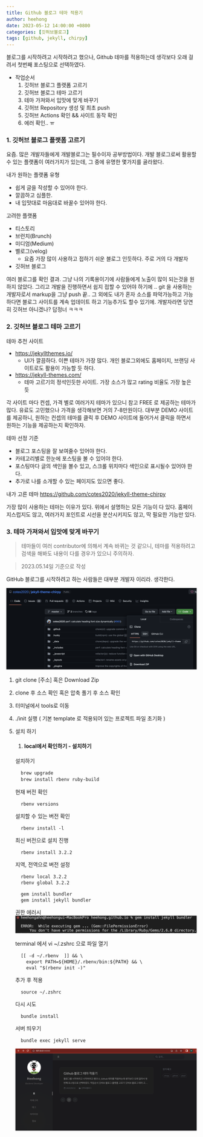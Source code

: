 ```yaml
---
title: Github 블로그 테마 적용기
author: heehong
date: 2023-05-12 14:00:00 +0800
categories: [깃허브블로그]
tags: [github, jekyll, chirpy]
---
```


블로그를 시작하려고 시작하려고 했으나, Github 테마를 적용하는데 생각보다 오래 걸려서 첫번째 포스팅으로 선택하였다. 

- 작업순서
  1. 깃허브 블로그 플랫폼 고르기
  2. 깃허브 블로그 테마 고르기
  3. 테마 가져와서 입맛에 맞게 바꾸기
  4. 깃허브 Repository 생성 및 최초 push
  5. 깃허브 Actions 확인 && 사이트 동작 확인
  6. 에러 확인.. ㅠ
   
### 1. 깃허브 블로그 플랫폼 고르기

요즘. 많은 개발자들에게 개발블로그는 필수이자 공부방법이다.
개발 블로그로써 활용할 수 있는 플랫폼이 여러가지가 있는데, 그 중에 유명한 몇가지를 골라왔다.

내가 원하는 플랫폼 유형
- 쉽게 글을 작성할 수 있어야 한다.
- 깔끔하고 심플한.
- 내 입맛대로 마음대로 바꿀수 있어야 한다.

고려한 플랫폼
- 티스토리
- 브런치(Brunch)
- 미디엄(Medium)
- 벨로그(velog)
  - 요즘 가장 많이 사용하고 접하기 쉬운 블로그 인듯하다. 주로 거의 다 개발자
- 깃허브 블로그

여러 블로그를 확인 결과. 그냥 나의 기록용이기에 사람들에게 노출이 많이 되는것을 원하지 않았다.
그리고 개발을 진행하면서 쉽지 접할 수 있어야 하기에 .. git 을 사용하는 개발자로서 markup을 그냥 push 끝.. 
그 외에도 내가 혼자 소스를 파악가능하고 가능하다면 블로그 사이트를 계속 업데이트 하고 기능추가도 할수 있기에.
개발자라면 당연히 깃허브 아니겠나? 답정너 ㅋㅋㅋ

### 2. 깃허브 블로그 테마 고르기

테마 추천 사이트
- https://jekyllthemes.io/
  - UI가 깔끔하다. 이쁜 테마가 가장 많다. 개인 블로그외에도 홈페이지, 브랜딩 사이트로도 활용이 가능할 듯 하다.
- https://jekyll-themes.com/
  - 테마 고르기의 정석인듯한 사이트. 가장 소스가 많고 rating 비율도 가장 높은 듯

각 사이트 마다 컨셉, 가격 별로 여러가지 테마가 있으니 참고
FREE 로 제공하는 테마가 많다. 유료도 고민했으나 가격을 생각해보면 거의 7-8만원이다.
대부분 DEMO 사이트를 제공하니, 원하는 컨셉의 테마를 클릭 후 DEMO 사이트에 들어가서 클릭을 하면서 원하는 기능을 제공하는지 확인하자.

테마 선정 기준
- 블로그 포스팅을 잘 보여줄수 있어야 한다.
- 카테고리별로 한눈에 포스팅을 볼 수 있어야 한다.
- 포스팅마다 글의 색인을 볼수 있고, 스크롤 위치마다 색인으로 표시될수 있어야 한다.
- 추가로 나를 소개할 수 있는 페이지도 있으면 좋다. 

내가 고른 테마
https://github.com/cotes2020/jekyll-theme-chirpy

가장 많이 사용하는 테마는 이유가 있다. 
위에서 설명하는 모든 기능이 다 있다.
홈페이지스럽지도 않고, 여러가지 포인트로 시선을 분산시키지도 않고, 딱 필요한 기능만 있다.

### 3. 테마 가져와서 입맛에 맞게 바꾸기

>테마들이 여러 contributor에 의해서 계속 바뀌는 것 같으니, 테마를 적용하려고 검색을 해봐도 내용이 다를 경우가 있으니 주의하자.

> 2023.05.14일 기준으로 작성

GitHub 블로그를 시작하려고 하는 사람들은 대부분 개발자 이리라. 생각한다.

![jekyll-theme-chirpy](/assets/img/post//2023-05-12-GitHub%20블로그%20테마%20적용기/%EC%8A%A4%ED%81%AC%EB%A6%B0%EC%83%B7%202023-05-14%20%EC%98%A4%ED%9B%84%209.42.48.png)


1. git clone [주소] 혹은 Download Zip 
2. clone 후 소스 확인 혹은 압축 풀기 후 소스 확인 
3. 터미널에서 tools로 이동
4. ./init 실행 ( 기본 template 로 적용되어 있는 프로젝트 파일 초기화 )
5. 설치 하기
   
   1. #### local에서 확인하기 - 설치하기

    설치하기
    ```bash
      brew upgrade
      brew install rbenv ruby-build
    ```
      현재 버전 확인
    ```
      rbenv versions
    ```
      설치할 수 있는 버전 확인
    ```  
      rbenv install -l
    ```
      최신 버전으로 설치 진행
    ```  
      rbenv install 3.2.2 
    ```
      지역, 전역으로 버전 설정
    ```  
      rbenv local 3.2.2
      rbenv global 3.2.2
    ```

    ```
      gem install bundler
      gem install jekyll bundler
    ```

    권한 에러시
    ![install-error1](/assets/img/post//2023-05-12-GitHub%20블로그%20테마%20적용기/%EC%8A%A4%ED%81%AC%EB%A6%B0%EC%83%B7%202023-05-14%20%EC%98%A4%ED%9B%84%2010.20.12.png)

    terminal 에서 vi ~/.zshrc 으로 파일 열기
    ```
      [[ -d ~/.rbenv  ]] && \
        export PATH=${HOME}/.rbenv/bin:${PATH} && \
        eval "$(rbenv init -)"
    ```
    추가 후 적용
    ```  
      source ~/.zshrc
    ```
    다시 시도
    ```
      bundle install
    ```
      서버 띄우기
    ```
      bundle exec jekyll serve
    ```

    ![success-serve](/assets/img/post//2023-05-12-GitHub%20블로그%20테마%20적용기/%EC%8A%A4%ED%81%AC%EB%A6%B0%EC%83%B7%202023-05-15%20%EC%98%A4%EC%A0%84%2010.28.49.png)
